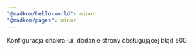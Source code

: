 ```yaml
---
"@madkom/hello-world": minor
"@madkom/pages": minor
---
```


Konfiguracja chakra-ui, dodanie strony obsługującej błąd 500
